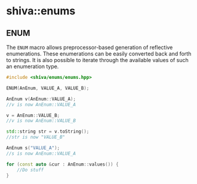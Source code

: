 # shiva::enums

## ENUM

The `ENUM` macro allows preprocessor-based generation of reflective enumerations. These enumerations can be easily converted back and forth to strings. It is also possible to iterate through the available values of such an enumeration type.

```cpp
#include <shiva/enums/enums.hpp>

ENUM(AnEnum, VALUE_A, VALUE_B);

AnEnum v(AnEnum::VALUE_A);
//v is now AnEnum::VALUE_A

v = AnEnum::VALUE_B;
//v is now AnEnum::VALUE_B

std::string str = v.toString();
//str is now "VALUE_B"

AnEnum s("VALUE_A");
//s is now AnEnum::VALUE_A

for (const auto &cur : AnEnum::values()) {
    //Do stuff
}
```

